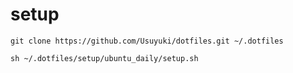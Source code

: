 # setup

```
git clone https://github.com/Usuyuki/dotfiles.git ~/.dotfiles
```

```
sh ~/.dotfiles/setup/ubuntu_daily/setup.sh
```
